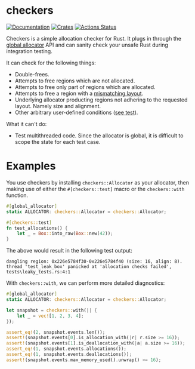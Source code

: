 # checkers

[![Documentation](https://docs.rs/checkers/badge.svg)](https://docs.rs/checkers)
[![Crates](https://img.shields.io/crates/v/checkers.svg)](https://crates.io/crates/checkers)
[![Actions Status](https://github.com/udoprog/checkers/workflows/Rust/badge.svg)](https://github.com/udoprog/checkers/actions)

Checkers is a simple allocation checker for Rust. It plugs in through the
[global allocator] API and can sanity check your unsafe Rust during integration
testing.

[global allocator]: https://doc.rust-lang.org/std/alloc/trait.GlobalAlloc.html

It can check for the following things:
* Double-frees.
* Attempts to free regions which are not allocated.
* Attempts to free only part of regions which are allocated.
* Attempts to free a region with a [mismatching layout].
* Underlying allocator producting regions not adhering to the requested layout.
  Namely size and alignment.
* Other arbitrary user-defined conditions ([see test]).

What it can't do:
* Test multithreaded code. Since the allocator is global, it is difficult to
  scope the state for each test case.

[mismatching layout]: https://doc.rust-lang.org/std/alloc/trait.GlobalAlloc.html#safety
[see test]: tests/leaky_tests.rs

# Examples

You use checkers by installing `checkers::Allocator` as your allocator, then
making use of either the `#[checkers::test]` macro or the `checkers::with`
function.

```rust
#[global_allocator]
static ALLOCATOR: checkers::Allocator = checkers::Allocator;

#[checkers::test]
fn test_allocations() {
    let _ = Box::into_raw(Box::new(42));
}
```

The above would result in the following test output:

```text
dangling region: 0x226e5784f30-0x226e5784f40 (size: 16, align: 8).
thread 'test_leak_box' panicked at 'allocation checks failed', tests\leaky_tests.rs:4:1
```

With `checkers::with`, we can perform more detailed diagnostics:

```rust
#[global_allocator]
static ALLOCATOR: checkers::Allocator = checkers::Allocator;

let snapshot = checkers::with(|| {
    let _ = vec![1, 2, 3, 4];
});

assert_eq!(2, snapshot.events.len());
assert!(snapshot.events[0].is_allocation_with(|r| r.size >= 16));
assert!(snapshot.events[1].is_deallocation_with(|a| a.size >= 16));
assert_eq!(1, snapshot.events.allocations());
assert_eq!(1, snapshot.events.deallocations());
assert!(snapshot.events.max_memory_used().unwrap() >= 16);
```